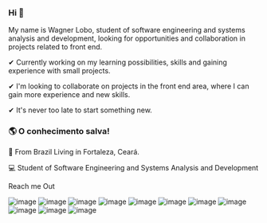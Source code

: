 ### Hi 👋

My name is Wagner Lobo, student of software engineering and systems analysis and development, looking for opportunities and collaboration in projects related to front end.

✔ Currently working on my learning possibilities, skills and gaining experience with small projects.

✔ I'm looking to collaborate on projects in the front end area, where I can gain more experience and new skills.

✔ It's never too late to start something new.


### 🌎  O conhecimento salva!

📍 From Brazil Living in Fortaleza, Ceará.

💻 Student of Software Engineering and Systems Analysis and Development

Reach me Out

![image](https://user-images.githubusercontent.com/67172241/123692533-4c4a5580-d82d-11eb-8e29-412d4951b42d.png)
![image](https://user-images.githubusercontent.com/67172241/123692943-ced31500-d82d-11eb-8836-222405017a66.png)
![image](https://user-images.githubusercontent.com/67172241/123693003-e1e5e500-d82d-11eb-859b-f513ed81b09d.png)
![image](https://user-images.githubusercontent.com/67172241/123693632-ab5c9a00-d82e-11eb-9cbe-a3c190e561a4.png)
![image](https://user-images.githubusercontent.com/67172241/123693658-b7e0f280-d82e-11eb-9c73-5c912574074c.png)
![image](https://user-images.githubusercontent.com/67172241/123693694-c16a5a80-d82e-11eb-91d9-ef6d5599d384.png)
![image](https://user-images.githubusercontent.com/67172241/123693876-fe365180-d82e-11eb-8886-587d7f09d2fe.png)
![image](https://user-images.githubusercontent.com/67172241/123693982-1ad28980-d82f-11eb-842d-8ccc93d72a9a.png)
![image](https://user-images.githubusercontent.com/67172241/123694045-3178e080-d82f-11eb-8383-910e3411e629.png)
![image](https://user-images.githubusercontent.com/67172241/123694071-39d11b80-d82f-11eb-8c88-89f02baa98ab.png)
![image](https://user-images.githubusercontent.com/67172241/123694121-4786a100-d82f-11eb-8e0b-e896f9e95f7f.png)



<!--
**wagnerlobo/wagnerlobo** is a ✨ _special_ ✨ repository because its `README.md` (this file) appears on your GitHub profile.

Here are some ideas to get you started:

- 🔭 I’m currently working on ...
- 🌱 I’m currently learning ...
- 👯 I’m looking to collaborate on ...
- 🤔 I’m looking for help with ...
- 💬 Ask me about ...
- 📫 How to reach me: ...
- 😄 Pronouns: ...
- ⚡ Fun fact: ...
-->
